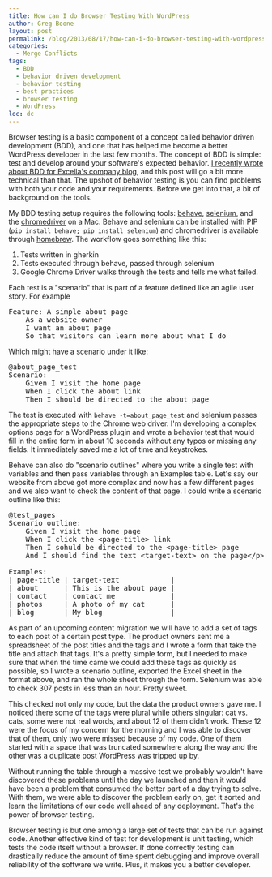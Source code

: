 ```yaml
---
title: How can I do Browser Testing With WordPress
author: Greg Boone
layout: post
permalink: /blog/2013/08/17/how-can-i-do-browser-testing-with-wordpress/
categories:
  - Merge Conflicts
tags:
  - BDD
  - behavior driven development
  - behavior testing
  - best practices
  - browser testing
  - WordPress
loc: dc
---
```

Browser testing is a basic component of a concept called behavior driven development (BDD), and one that has helped me become a better WordPress developer in the last few months. The concept of BDD is simple: test and develop around your software's expected behavior. [I recently wrote about BDD for Excella's company blog][1], and this post will go a bit more technical than that. The upshot of behavior testing is you can find problems with both your code and your requirements. Before we get into that, a bit of background on the tools.

<!--more-->

My BDD testing setup requires the following tools: [behave][2], [selenium][3], and the [chromedriver][4] on a Mac. Behave and selenium can be installed with PIP (`pip install behave; pip install selenium`) and chromedriver is available through [homebrew][5]. The workflow goes something like this:

1.  Tests written in gherkin
2.  Tests executed through behave, passed through selenium
3.  Google Chrome Driver walks through the tests and tells me what failed.

Each test is a "scenario" that is part of a feature defined like an agile user story. For example

<pre class="lang:gherkin decode:true " >Feature: A simple about page
    As a website owner
    I want an about page
    So that visitors can learn more about what I do</pre>

Which might have a scenario under it like:

<pre class="decode:true " >@about_page_test
Scenario:
    Given I visit the home page
    When I click the about link
    Then I should be directed to the about page</pre>

The test is executed with `behave -t=about_page_test` and selenium passes the appropriate steps to the Chrome web driver. I'm developing a complex options page for a WordPress plugin and wrote a behavior test that would fill in the entire form in about 10 seconds without any typos or missing any fields. It immediately saved me a lot of time and keystrokes.

Behave can also do "scenario outlines" where you write a single test with variables and then pass variables through an Examples table. Let's say our website from above got more complex and now has a few different pages and we also want to check the content of that page. I could write a scenario outline like this:

<pre class="decode:true " >@test_pages
Scenario outline:
    Given I visit the home page
    When I click the &lt;page-title> link
    Then I sohuld be directed to the &lt;page-title> page
    And I should find the text &lt;target-text> on the page&lt;/p>

Examples:
| page-title | target-text            |
| about      | This is the about page |
| contact    | contact me             |
| photos     | A photo of my cat      |
| blog       | My blog                |
</pre>

As part of an upcoming content migration we will have to add a set of tags to each post of a certain post type. The product owners sent me a spreadsheet of the post titles and the tags and I wrote a form that take the title and attach that tags. It's a pretty simple form, but I needed to make sure that when the time came we could add these tags as quickly as possible, so I wrote a scenario outline, exported the Excel sheet in the format above, and ran the whole sheet through the form. Selenium was able to check 307 posts in less than an hour. Pretty sweet.

This checked not only my code, but the data the product owners gave me. I noticed there some of the tags were plural while others singular: cat vs. cats, some were not real words, and about 12 of them didn't work. These 12 were the focus of my concern for the morning and I was able to discover that of them, only two were missed because of my code. One of them started with a space that was truncated somewhere along the way and the other was a duplicate post WordPress was tripped up by.

Without running the table through a massive test we probably wouldn't have discovered these problems until the day we launched and then it would have been a problem that consumed the better part of a day trying to solve. With them, we were able to discover the problem early on, get it sorted and learn the limitations of our code well ahead of any deployment. That's the power of browser testing.

Browser testing is but one among a large set of tests that can be run against code. Another effective kind of test for development is unit testing, which tests the code itself without a browser. If done correctly testing can drastically reduce the amount of time spent debugging and improve overall reliability of the software we write. Plus, it makes you a better developer.

 [1]: http://blog.excella.com/how-can-wordpress-developers-do-behavior-driven-development-bdd/
 [2]: http://pythonhosted.org/behave/
 [3]: http://docs.seleniumhq.org/
 [4]: https://code.google.com/p/chromedriver/
 [5]: https://github.com/mxcl/homebrew/
